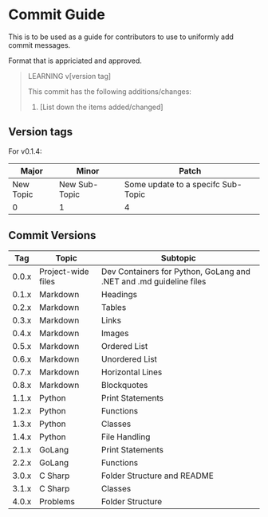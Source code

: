 # Commit Guide

This is to be used as a guide for contributors to use to uniformly add commit messages.

Format that is appriciated and approved.

> LEARNING v[version tag]
>
> This commit has the following additions/changes:
> 1. [List down the items added/changed]

## Version tags

For v0.1.4:

| Major | Minor | Patch |
|---|---|---|
| New Topic | New Sub-Topic | Some update to a specifc Sub-Topic |
| 0 | 1 | 4 |

## Commit Versions
| Tag | Topic | Subtopic |
|---|---|---|
|0.0.x | Project-wide files | Dev Containers for Python, GoLang and .NET and .md guideline files |
|0.1.x| Markdown | Headings |
|0.2.x| Markdown | Tables |
|0.3.x| Markdown | Links |
|0.4.x| Markdown | Images |
|0.5.x| Markdown | Ordered List|
|0.6.x| Markdown | Unordered List|
|0.7.x| Markdown | Horizontal Lines |
|0.8.x| Markdown | Blockquotes |
|1.1.x| Python | Print Statements |
|1.2.x| Python | Functions |
|1.3.x| Python | Classes |
|1.4.x| Python | File Handling |
|2.1.x| GoLang | Print Statements |
|2.2.x| GoLang | Functions |
|3.0.x| C Sharp | Folder Structure and README |
|3.1.x| C Sharp | Classes |
|4.0.x| Problems | Folder Structure |